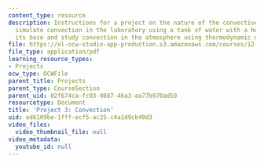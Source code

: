 ```yaml
---
content_type: resource
description: Instructions for a project on the nature of the convective process. Students
  simulate convection in the laboratory using a tank of water with a heating pad at
  its base and study convection in the atmosphere using thermodynamic diagrams.
file: https://ol-ocw-studio-app-production.s3.amazonaws.com/courses/12-307-weather-and-climate-laboratory-spring-2009/ed6109be1fffecf5ac25c4a1d9cb49d3_project3.pdf
file_type: application/pdf
learning_resource_types:
- Projects
ocw_type: OCWFile
parent_title: Projects
parent_type: CourseSection
parent_uid: 02f674ca-fc93-9887-46a3-aa77b970ad59
resourcetype: Document
title: 'Project 3: Convection'
uid: ed6109be-1fff-ecf5-ac25-c4a1d9cb49d3
video_files:
  video_thumbnail_file: null
video_metadata:
  youtube_id: null
---
```

